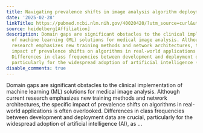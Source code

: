 ```yaml
---
title: Navigating prevalence shifts in image analysis algorithm deployment
date: '2025-02-28'
linkTitle: https://pubmed.ncbi.nlm.nih.gov/40020420/?utm_source=curl&utm_medium=rss&utm_campaign=pubmed-2&utm_content=1FakS-2QOkCT8HsMOQP1bCRQ4YzyumYOmxmF0moLsQ3dFB1E9V&fc=20220326224207&ff=20250301170926&v=2.18.0.post9+e462414
source: heidelberg[Affiliation]
description: Domain gaps are significant obstacles to the clinical implementation
  of machine learning (ML) solutions for medical image analysis. Although current
  research emphasizes new training methods and network architectures, the specific
  impact of prevalence shifts on algorithms in real-world applications is often overlooked.
  Differences in class frequencies between development and deployment data are crucial,
  particularly for the widespread adoption of artificial intelligence (AI), as ...
disable_comments: true
---
```

Domain gaps are significant obstacles to the clinical implementation of machine learning (ML) solutions for medical image analysis. Although current research emphasizes new training methods and network architectures, the specific impact of prevalence shifts on algorithms in real-world applications is often overlooked. Differences in class frequencies between development and deployment data are crucial, particularly for the widespread adoption of artificial intelligence (AI), as ...